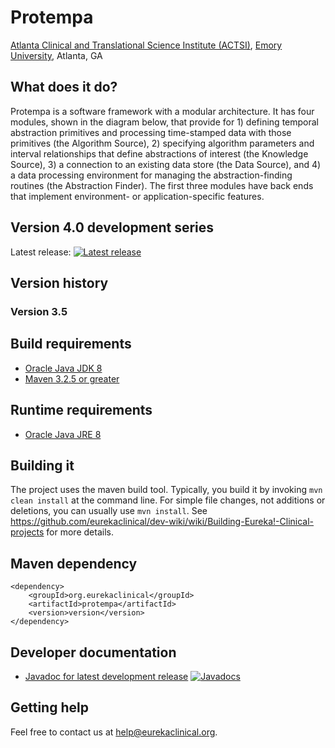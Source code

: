 # Protempa
[Atlanta Clinical and Translational Science Institute (ACTSI)](http://www.actsi.org), [Emory University](http://www.emory.edu), Atlanta, GA

## What does it do?
Protempa is a software framework with a modular architecture. It has four modules, shown in the diagram below, that provide for 1)  defining temporal abstraction primitives and processing time-stamped data with those primitives (the Algorithm Source), 2) specifying algorithm parameters and interval relationships that define abstractions of interest (the Knowledge Source), 3) a connection to an existing data store (the Data Source), and 4) a data processing environment for managing the abstraction-finding routines (the Abstraction Finder). The first three modules have back ends that implement environment- or application-specific features.

## Version 4.0 development series
Latest release: [![Latest release](https://maven-badges.herokuapp.com/maven-central/org.eurekaclinical/protempa/badge.svg)](https://maven-badges.herokuapp.com/maven-central/org.eurekaclinical/protempa)

## Version history
### Version 3.5

## Build requirements
* [Oracle Java JDK 8](http://www.oracle.com/technetwork/java/javase/overview/index.html)
* [Maven 3.2.5 or greater](https://maven.apache.org)

## Runtime requirements
* [Oracle Java JRE 8](http://www.oracle.com/technetwork/java/javase/overview/index.html)

## Building it
The project uses the maven build tool. Typically, you build it by invoking `mvn clean install` at the command line. For simple file changes, not additions or deletions, you can usually use `mvn install`. See https://github.com/eurekaclinical/dev-wiki/wiki/Building-Eureka!-Clinical-projects for more details.

## Maven dependency
```
<dependency>
    <groupId>org.eurekaclinical</groupId>
    <artifactId>protempa</artifactId>
    <version>version</version>
</dependency>
```

## Developer documentation
* [Javadoc for latest development release](http://javadoc.io/doc/org.eurekaclinical/protempa) [![Javadocs](http://javadoc.io/badge/org.eurekaclinical/protempa.svg)](http://javadoc.io/doc/org.eurekaclinical/protempa)

## Getting help
Feel free to contact us at help@eurekaclinical.org.
